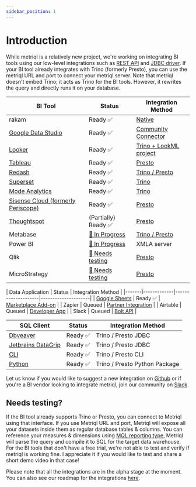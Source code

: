 ```yaml
---
sidebar_position: 1
---
```


# Introduction

While metriql is a relatively new project, we're working on integrating BI tools using our low-level integrations such as [REST API](rest-api) and [JDBC driver](jdbc-driver). If your BI tool already integrates with Trino (formerly Presto), you can use the metriql URL and port to connect your metriql server. Note that metriql doesn't embed Trino; it acts as Trino for the BI tools. However, it rewrites the query and directly runs it on your database.


| BI Tool            | Status             | Integration Method  |
|--------------------|--------------------|---------------------|
| rakam              | Ready  ✅    |  [Native](https://rakam.io/product)                                          
| [Google Data Studio](/integrations/bi-tools/google-data-studio) | Ready  ✅  | [Community Connector](https://datastudio.google.com/datasources/create?connectorId=AKfycbw8o0F6LEr0epNSNVWqNzlqo7R-6jRYxxSxBspzyg2Xi6SDFItLN_aM3l_U56Z0obwS) |
| [Looker](/integrations/bi-tools/looker)             | Ready  ✅  | [Trino + LookML project](https://docs.looker.com/setup-and-management/database-config/prestodb) |
| [Tableau](/integrations/bi-tools/tableau)            | Ready  ✅  |  [Presto](https://help.tableau.com/current/pro/desktop/en-us/examples_presto.htm)  |
| [Redash](/integrations/bi-tools/redash)           | Ready  ✅ | [Trino / Presto](https://redash.io/data-sources/presto) |
| [Superset](/integrations/bi-tools/superset)           | Ready  ✅ | [Trino](https://superset.apache.org/docs/databases/trino) |
| [Mode Analytics](/integrations/bi-tools/mode)           | Ready  ✅ | [Trino](https://mode.com/help/articles/supported-databases/#trino) |
| [Sisense Cloud (formerly Periscope)](/integrations/bi-tools/sisense-cloud)           | Ready  ✅  | [Presto](https://www.sisense.com/data-connectors/presto/)  |   
| [Thoughtspot](/integrations/bi-tools/thoughtspot)           | (Partially) Ready  ✅  | [Presto](https://docs.thoughtspot.com/6.2/data-integrate/dataflow/dataflow-presto.html)  |   
| Metabase           | [🚧 In Progress](https://github.com/metriql/metriql/issues/13)  | [Trino / Presto](https://www.metabase.com/docs/latest/administration-guide/01-managing-databases.html#officially-supported-databases)  |
| Power BI           | [🚧 In Progress](https://github.com/metriql/metriql/issues/7)  | XMLA server |   
| Qlik           | [🙋 Needs testing](#needs-testing)  | [Presto](https://help.qlik.com/en-US/connectors/Subsystems/ODBC_connector_help/Content/Connectors_ODBC/Presto/Create-Presto-connection.htm)  |   
| MicroStrategy           | [🙋 Needs testing](#needs-testing) | [Presto](https://community.microstrategy.com/s/article/How-to-Connect-to-Presto?language=en_US)  |   

| Data Application            | Status             | Integration Method  |
|-------Ï-------------|--------------------|---------------------|
| [Google Sheets](/integrations/services/google-sheets) | Ready  ✅  | [Marketplace Add-on](https://gsuite.google.com/marketplace/app/metriql/218048854372) |
| Zapier             | Queued  | [Partner Integration](https://platform.zapier.com/partners/lifecycle-planning) |
| Airtable             | Queued  | [Developer App](https://www.airtable.com/developers/apps/guides/building-a-new-app) |
| Slack             | Queued  | [Bolt API](https://api.slack.com/start/building/bolt-python) |

| SQL Client            | Status             | Integration Method  |
|--------------------|--------------------|---------------------|
| [Dbveaver](/integrations/services/dbeaver) | Ready  ✅  | Trino / Presto JDBC |
| [Jetbrains DataGrip](/integrations/services/datagrip) | Ready  ✅  | Trino / Presto JDBC |
| [CLI](/integrations/services/cli) | Ready  ✅  | Trino / Presto CLI |
| [Python](/integrations/services/python) | Ready  ✅  | Trino / Presto Python Package |


Let us know if you would like to suggest a new integration on [Github](https://github.com/metriql/metriql/issues/new) or if you're a BI vendor looking to integrate metriql, join our community on [Slack](https://join.slack.com/t/metriql/shared_invite/zt-tz1nzvyd-ker8LGcBQmzrwvfAkFO1qQ).


## Needs testing?

If the BI tool already supports Trino or Presto, you can connect to Metriql using that interface. If you use Metriql URL and port, Metriql will expose all your datasets inside them as regular database tables & columns. You can reference your measures & dimensions using [MQL reporting type](/query/mql), Metriql will parse the query and compile it to SQL for the target data warehouse. For the BI tools that don't have a free trial, we're not able to test and verify if metriql is working fine. I appreciate it if you would like to test and share a short demo video in that case!

Please note that all the integrations are in the alpha stage at the moment. You can also see our roadmap for the integrations [here](https://github.com/metriql/metriql/projects/1).
